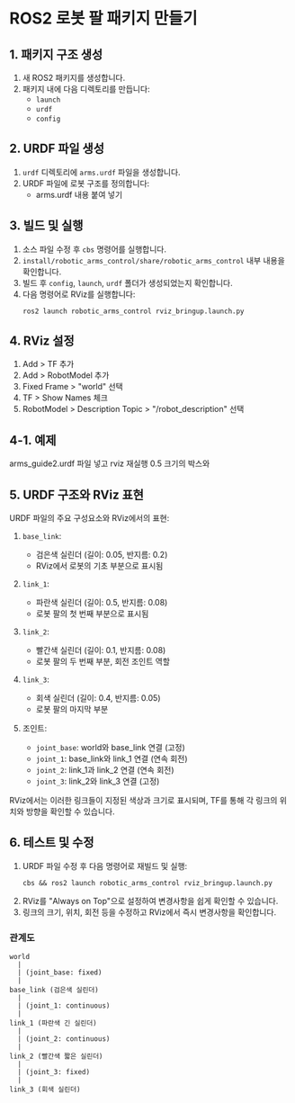 
# ROS2 로봇 팔 패키지 만들기

## 1. 패키지 구조 생성

1. 새 ROS2 패키지를 생성합니다.
2. 패키지 내에 다음 디렉토리를 만듭니다:
   - `launch`
   - `urdf`
   - `config`

## 2. URDF 파일 생성

1. `urdf` 디렉토리에 `arms.urdf` 파일을 생성합니다.
2. URDF 파일에 로봇 구조를 정의합니다:
   - arms.urdf 내용 붙여 넣기
   

## 3. 빌드 및 실행

1. 소스 파일 수정 후 `cbs` 명령어를 실행합니다.
2. `install/robotic_arms_control/share/robotic_arms_control` 내부 내용을 확인합니다.
3. 빌드 후 `config`, `launch`, `urdf` 폴더가 생성되었는지 확인합니다.
4. 다음 명령어로 RViz를 실행합니다:
   ```
   ros2 launch robotic_arms_control rviz_bringup.launch.py
   ```

## 4. RViz 설정

1. Add > TF 추가
2. Add > RobotModel 추가
3. Fixed Frame > "world" 선택
4. TF > Show Names 체크
5. RobotModel > Description Topic > "/robot_description" 선택

## 4-1. 예제

arms_guide2.urdf 파일 넣고 rviz 재실행
0.5 크기의 박스와 

## 5. URDF 구조와 RViz 표현

URDF 파일의 주요 구성요소와 RViz에서의 표현:

1. `base_link`:
   - 검은색 실린더 (길이: 0.05, 반지름: 0.2)
   - RViz에서 로봇의 기초 부분으로 표시됨

2. `link_1`:
   - 파란색 실린더 (길이: 0.5, 반지름: 0.08)
   - 로봇 팔의 첫 번째 부분으로 표시됨

3. `link_2`:
   - 빨간색 실린더 (길이: 0.1, 반지름: 0.08)
   - 로봇 팔의 두 번째 부분, 회전 조인트 역할

4. `link_3`:
   - 회색 실린더 (길이: 0.4, 반지름: 0.05)
   - 로봇 팔의 마지막 부분

5. 조인트:
   - `joint_base`: world와 base_link 연결 (고정)
   - `joint_1`: base_link와 link_1 연결 (연속 회전)
   - `joint_2`: link_1과 link_2 연결 (연속 회전)
   - `joint_3`: link_2와 link_3 연결 (고정)

RViz에서는 이러한 링크들이 지정된 색상과 크기로 표시되며, TF를 통해 각 링크의 위치와 방향을 확인할 수 있습니다.

## 6. 테스트 및 수정

1. URDF 파일 수정 후 다음 명령어로 재빌드 및 실행:
   ```
   cbs && ros2 launch robotic_arms_control rviz_bringup.launch.py
   ```
2. RViz를 "Always on Top"으로 설정하여 변경사항을 쉽게 확인할 수 있습니다.
3. 링크의 크기, 위치, 회전 등을 수정하고 RViz에서 즉시 변경사항을 확인합니다.

### 관계도
```
world
  |
  | (joint_base: fixed)
  |
base_link (검은색 실린더)
  |
  | (joint_1: continuous)
  |
link_1 (파란색 긴 실린더)
  |
  | (joint_2: continuous)
  |
link_2 (빨간색 짧은 실린더)
  |
  | (joint_3: fixed)
  |
link_3 (회색 실린더)
```